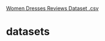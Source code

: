 [Women Dresses Reviews Dataset .csv](https://github.com/NikiforovIlya/datasets/files/10133645/Women.Dresses.Reviews.Dataset.csv)
# datasets
